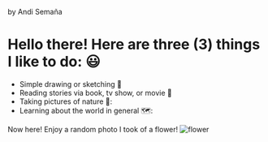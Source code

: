 by Andi Semaña
# **Hello there! Here are three (3) things I like to do:** 😃
- Simple drawing or sketching :pencil:
- Reading stories via book, tv show, or movie :book:
- Taking pictures of nature 🥬:
- Learning about the world in general 🗺️:

Now here! Enjoy a random photo I took of a flower! 
![flower](https://user-images.githubusercontent.com/118245646/202210037-ba23e202-d28c-4e31-932c-799300530dbe.jpg)
